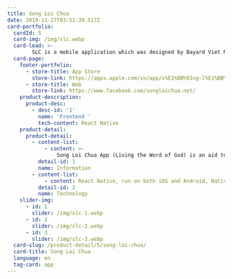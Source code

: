 ```yaml
---
title: Song Loi Chua
date: 2019-11-27T03:51:39.517Z
card-portfolio:
  cardId: 5
  card-img: /img/slc.webp
  card-lead: >-
        SLC is a mobile application which was designed by Bayard Viet Nam base on a famous application, Prions en Eglise and... 
  card-page:   
    footer-portfolio:      
      - store-title: App Store
        store-link: https://apps.apple.com/vn/app/s%E1%BB%91ng-l%E1%BB%9Di-ch%C3%BAa/id1007056475?l=vi
      - store-title: Web
        store-link: https://www.facebook.com/songloichua.net/
    product-description:
      product-desc:
        - desc-id: '1'
          name: 'Frontend '
          tech-content: React Native
    product-detail:
      product-detail:
        - content-list:
            - content: >-
                Song Loi Chua App (Living the Word of God) is an aid to you daily prayer, edited by Bayard Vietnam. Song Loi Chua was born with the purpose to help Christians to live daily Gospel in a world full of information.
          detail-id: 1
          name: Information
        - content-list:
            - content: React Native, run on both iOS and Android, Native Base
          detail-id: 2
          name: Technology
    slider-img:
      - id: 1
        slider: /img/slc-1.webp
      - id: 2
        slider: /img/slc-2.webp
      - id: 3
        slider: /img/slc-3.webp
  card-slug: /product-detail/5/song-loi-chua/
  card-title: Song Loi Chua
  language: en
  tag-card: app
---
```

